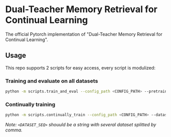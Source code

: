 # Dual-Teacher Memory Retrieval for Continual Learning

The official Pytorch implementation of "Dual-Teacher Memory Retrieval for Continual Learning".

## Usage

This repo supports 2 scripts for easy access, every script is modulized: 

### Training and evaluate on all datasets
```bash
python -m scripts.train_and_eval --config_path <CONFIG_PATH> --pretrained_dataset <PRETRAINED_DATASET> --dataset <DATASET> 
```
### Continually training

```bash
python -m scripts.continually_train --config_path <CONFIG_PATH> --dataset_seq <DATASET_SEQ>
```

*Note: `<DATASET_SEQ>` shouuld be a string with several dataset splitted by comma.*


  
